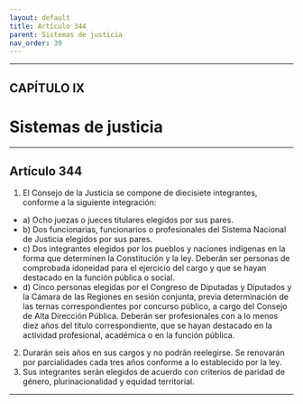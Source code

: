 ```yaml
---
layout: default
title: Artículo 344
parent: Sistemas de justicia
nav_order: 39
---
```


---

## CAPÍTULO IX
# Sistemas de justicia

---

## Artículo 344

1. El Consejo de la Justicia se compone de diecisiete integrantes, conforme a la siguiente integración:
- a) Ocho juezas o jueces titulares elegidos por sus pares.
- b) Dos funcionarias, funcionarios o profesionales del Sistema Nacional de Justicia elegidos por sus pares.
- c) Dos integrantes elegidos por los pueblos y naciones indígenas en la forma que determinen la Constitución y la ley. Deberán ser personas de comprobada idoneidad para el ejercicio del cargo y que se hayan destacado en la función pública o social.
- d) Cinco personas elegidas por el Congreso de Diputadas y Diputados y la Cámara de las Regiones en sesión conjunta, previa determinación de las ternas correspondientes por concurso público, a cargo del Consejo de Alta Dirección Pública. Deberán ser profesionales con a lo menos diez años del título correspondiente, que se hayan destacado en la actividad profesional, académica o en la función pública.
2. Durarán seis años en sus cargos y no podrán reelegirse. Se renovarán por parcialidades cada tres años conforme a lo establecido por la ley.
3. Sus integrantes serán elegidos de acuerdo con criterios de paridad de género, plurinacionalidad y equidad territorial.

---
